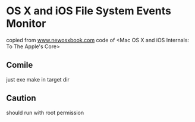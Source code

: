 OS X and iOS File System Events Monitor
=========
copied from www.newosxbook.com code of <Mac OS X and iOS Internals: To The Apple's Core>

Comile
----
just exe make in target dir

Caution
--------------
should run with root permission
